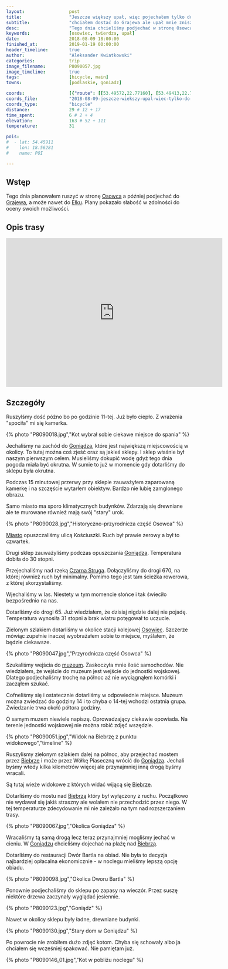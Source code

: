 ```yaml
---
layout:                 post
title:                  "Jeszcze większy upał, więc pojechałem tylko do Osowca"
subtitle:               "chciałem dostać do Grajewa ale upał mnie zniszczył szybko"
desc:                   "Tego dnia chcieliśmy podjechać w stronę Osowca, gdzie ja planowałem jechać dalej na północ w stronę Grajewa. Pogoda była na tyle okrutna, że po dojechaniu do Osowca nie byłem w stanie jechać dalej."
keywords:               [osowiec, twierdza, upał]
date:                   2018-08-09 18:00:00
finished_at:            2019-01-19 00:00:00
header_timeline:        true
author:                 "Aleksander Kwiatkowski"
categories:             trip
image_filename:         P8090057.jpg
image_timeline:         true
tags:                   [bicycle, main]
towns:                  [podlaskie, goniadz]

coords:                 [{"route": [[53.49572,22.77160], [53.49413,22.76362], [53.48816,22.75839], [53.48418,22.71745], [53.47452,22.67264], [53.46650,22.66818], [53.48627,22.64578]], "type": "bicycle"}]
coords_file:            "2018-08-09-jeszcze-wiekszy-upal-wiec-tylko-do-osowca.json"
coords_type:            "bicycle"
distance:               29 # 12 + 17
time_spent:             6 # 2 + 4
elevation:              163 # 52 + 111
temperature:            31

pois:
#  - lat: 54.45911
#    lon: 18.56281
#    name: POI

---
```


[wiki-osowiec]: https://pl.wikipedia.org/wiki/Osowiec-Twierdza
[wiki-grajewo]: https://pl.wikipedia.org/wiki/Grajewo
[wiki-elk]: https://pl.wikipedia.org/wiki/E%C5%82k
[wiki-goniadz]: https://pl.wikipedia.org/wiki/Goni%C4%85dz
[wiki-czarna-struga]: https://pl.wikipedia.org/wiki/Czarna_Struga_(dop%C5%82yw_Biebrzy)
[wiki-osowiec-muzeum]: https://pl.wikipedia.org/wiki/Twierdza_Osowiec
[wiki-biebrza]: https://pl.wikipedia.org/wiki/Biebrza

## Wstęp

Tego dnia planowałem ruszyć w stronę [Osowca][wiki-osowiec] a później podjechać
do [Grajewa][wiki-grajewo], a może nawet do [Ełku][wiki-elk].
Plany pokazało słabość w zdolności do oceny swoich możliwości.

## Opis trasy

<!--
<iframe height='405' width='590' frameborder='0' allowtransparency='true' scrolling='no' src='https://www.strava.com/activities/1760986423/embed/1b23a9911b302e01d5d1d1c9dbc5a17cdebb8f1c'></iframe>
-->

<iframe height='405' width='590' frameborder='0' allowtransparency='true' scrolling='no' src='https://www.strava.com/activities/1760995354/embed/ec78cd2092b70204f0b90771b8039fa817268239'></iframe>

## Szczegóły

Ruszylśmy dość późno bo po godzinie 11-tej. Już było ciepło. Z wrażenia "spociła" mi się
kamerka.

{% photo "P8090018.jpg","Kot wybrał sobie ciekawe miejsce do spania" %}

Jechaliśmy na zachód do [Goniądza][wiki-goniadz], które jest największą miejscowością
w okolicy. To tutaj można coś zjeść oraz są jakieś sklepy. I sklep właśnie był
naszym pierwszym celem. Musieliśmy dokupić wodę gdyż tego dnia pogoda miała być
okrutna. W sumie to już w momencie gdy dotarliśmy do sklepu była okrutna.

Podczas 15 minutowej przerwy przy sklepie zauważyłem zaparowaną kamerkę i na
szczęście wytarłem obiektyw. Bardzo nie lubię zamglonego obrazu.

Samo miasto ma sporo klimatycznych budynków. Zdarzają się drewniane ale te murowane również
mają swój "stary" urok.

{% photo "P8090028.jpg","Historyczno-przyrodnicza część Osowca" %}

[Miasto][wiki-goniadz] opuszczaliśmy ulicą Kościuszki. Ruch był prawie zerowy
a był to czwartek.

Drugi sklep zauważyliśmy podczas opuszczania [Goniądza][wiki-goniadz].
Temperatura dobiła do 30 stopni.

Przejechaliśmy nad rzeką [Czarna Struga][wiki-czarna-struga]. Dołączyliśmy do drogi 670,
na której również ruch był minimalny. Pomimo tego jest tam ścieżka rowerowa, z której
skorzystaliśmy.

Wjechaliśmy w las. Niestety w tym momencie słońce i tak świeciło bezpośrednio na nas.

Dotarliśmy do drogi 65. Już wiedziałem, że dzisiaj nigdzie dalej nie pojadę.
Temperatura wynosiła 31 stopni a brak wiatru potęgował to uczucie.

Zielonym szlakiem dotarliśmy w okolice stacji kolejowej [Osowiec][wiki-osowiec].
Szczerze mówiąc zupełnie inaczej wyobrażałem sobie to miejsce, myślałem, że
będzie ciekawsze.

{% photo "P8090047.jpg","Przyrodnicza część Osowca" %}

Szukaliśmy wejścia do [muzeum][wiki-osowiec-muzeum]. Zaskoczyła mnie ilość
samochodów. Nie wiedziałem, że wejście do muzeum jest
wejście do jednostki wojskowej. Dlatego podjechaliśmy trochę na północ aż
nie wyciągnąłem komórki i zacząłem szukać.

Cofneliśmy się i ostatecznie dotarliśmy w odpowiednie miejsce. Muzeum można
zwiedzać do godziny 14 i to chyba o 14-tej wchodzi ostatnia grupa. Zwiedzanie
trwa okołó półtora godziny.

O samym muzem niewiele napiszę. Oprowadzający ciekawie opowiada. Na terenie jednostki
wojskowej nie można robić zdjęć wszędzie.

{% photo "P8090051.jpg","Widok na Biebrzę z punktu widokowego","timeline" %}

Ruszylismy zielonym szlakiem dalej na północ, aby przejechać mostem
przez [Biebrze][wiki-biebrza] i może przez Wółkę Piaseczną
wrócić do [Goniądza][wiki-goniadz]. Jechali byśmy wtedy
kilka kilometrów więcej ale przynajmniej inną drogą byśmy wracali.

Są tutaj wieże widokowe z których widać wijącą się [Biebrze][wiki-biebrza].

Dotarliśmy do mostu nad [Biebrzą][wiki-biebrza] który był wyłączony z ruchu.
Początkowo nie wydawał się jakiś straszny ale wolałem nie przechodzić przez niego.
W tej temperaturze zdecydowanie mi nie zależało na tym nad rozszerzaniem trasy.

{% photo "P8090067.jpg","Okolica Goniądza" %}

Wracaliśmy tą samą drogą lecz teraz przynajmniej mogliśmy jechać w cieniu.
W [Goniądzu][wiki-goniadz] chcieliśmy dojechać na plażę nad [Biebrzą][wiki-biebrza].

Dotarliśmy do restauracji Dwór Bartla na obiad. Nie była to decyzja najbardziej
opłacalna ekonomicznie - w noclegu mieliśmy lepszą opcję obiadu.

{% photo "P8090098.jpg","Okolica Dworu Bartla" %}

Ponownie podjechaliśmy do sklepu po zapasy na wieczór. Przez suszę niektóre drzewa
zaczynały wyglądać jesiennie.

{% photo "P8090123.jpg","Goniądz" %}

Nawet w okolicy sklepu były ładne, drewniane budynki.

{% photo "P8090130.jpg","Stary dom w Goniądzu" %}

Po powrocie nie zrobiłem dużo zdjęć kotom. Chyba się schowały albo ja chciałem się
wcześniej spakować. Nie pamiętam już.

{% photo "P8090146_01.jpg","Kot w pobliżu noclegu" %}
